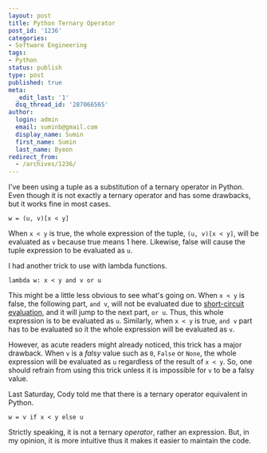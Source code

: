 ```yaml
---
layout: post
title: Python Ternary Operator
post_id: '1236'
categories:
- Software Engineering
tags:
- Python
status: publish
type: post
published: true
meta:
  _edit_last: '1'
  dsq_thread_id: '287066565'
author:
  login: admin
  email: suminb@gmail.com
  display_name: Sumin
  first_name: Sumin
  last_name: Byeon
redirect_from:
  - /archives/1236/
---
```

I've been using a tuple as a substitution of a ternary operator in Python. Even though it is not exactly a ternary operator and has some drawbacks, but it works fine in most cases.

~~~
w = (u, v)[x < y]
~~~

When `x < y` is true, the whole expression of the tuple, `(u, v)[x < y]`, will be evaluated as `v` because true means 1 here. Likewise, false will cause the tuple expression to be evaluated as `u`.

I had another trick to use with lambda functions.

~~~
lambda w: x < y and v or u
~~~

This might be a little less obvious to see what's going on. When `x < y` is false, the following part, `and v`, will not be evaluated due to [short-circuit evaluation](http://en.wikipedia.org/wiki/Short-circuit_evaluation), and it will jump to the next part, `or u`. Thus, this whole expression is to be evaluated as `u`. Similarly, when `x < y` is true, `and v` part has to be evaluated so it the whole expression will be evaluated as `v`. 

However, as acute readers might already noticed, this trick has a major drawback. When `v` is a *falsy* value such as `0`, `False` or `None`, the whole expression will be evaluated as `u` regardless of the result of `x < y`. So, one should refrain from using this trick unless it is impossible for `v` to be a falsy value.

Last Saturday, Cody told me that there is a ternary operator equivalent in Python.

~~~
w = v if x < y else u
~~~

Strictly speaking, it is not a ternary *operator*, rather an expression. But, in my opinion, it is more intuitive thus it makes it easier to maintain the code.


